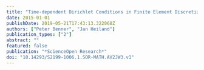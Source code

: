 ```yaml
---
title: "Time-dependent Dirichlet Conditions in Finite Element Discretizations"
date: 2015-01-01
publishDate: 2019-05-21T17:43:13.322068Z
authors: ["Peter Benner", "Jan Heiland"]
publication_types: ["2"]
abstract: ""
featured: false
publication: "*ScienceOpen Research*"
doi: "10.14293/S2199-1006.1.SOR-MATH.AV2JW3.v1"
---
```


